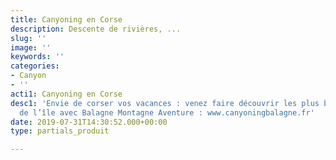 ```yaml
---
title: Canyoning en Corse
description: Descente de rivières, ...
slug: ''
image: ''
keywords: ''
categories:
- Canyon
- ''
acti1: Canyoning en Corse
desc1: 'Envie de corser vos vacances : venez faire découvrir les plus belles rivières
  de l’île avec Balagne Montagne Aventure : www.canyoningbalagne.fr'
date: 2019-07-31T14:30:52.000+00:00
type: partials_produit

---
```

